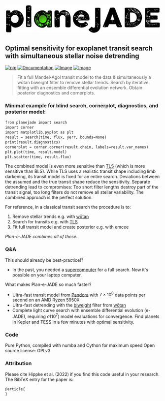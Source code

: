![Logo](https://github.com/hippke/planejade/blob/main/logo_planejade.png?raw=true)
====================

## Optimal sensitivity for exoplanet transit search with simultaneous stellar noise detrending

[![pip](https://img.shields.io/badge/pip-install%20planejade-blue.svg)](https://pypi.org/project/planejade/)
[![Documentation](https://img.shields.io/badge/documentation-%E2%9C%93-blue.svg)](https://planejade.readthedocs.io/en/latest/index.html)
[![Image](https://img.shields.io/badge/Examples-%E2%9C%93-blue.svg)](https://github.com/hippke/planejade/tree/main/examples)
[![Image](https://img.shields.io/badge/arXiv-2205.09410-blue.svg)](https://arxiv.org/abs/2205.09410)

>Fit a full Mandel-Agol transit model to the data & simultaneously a wōtan biweight filter to remove stellar trends. 
>Search by iterative fitting with an ensemble differential evolution network. 
>Obtain posterior diagnostics and cornerplots.

### Minimal example for blind search, cornerplot, diagnostics, and posterior model:
```
from planejade import search
import corner
import matplotlib.pyplot as plt
result = search(time, flux, yerr, bounds=None)
print(result.diagnostics)
cornerplot = corner.corner(result.chain, labels=result.var_names)
plt.plot(time, result.model)
plt.scatter(time, result.flux)
```

The combined model is even more sensitive than [TLS](https://github.com/hippke/tls) (which is more sensitive than BLS). While TLS uses a realistic transit shape including limb darkening, its transit model is fixed for an entire search. Deviations between the assumed and the true transit shape reduce the sensitivity. Separate detrending lead to compromises: Too short filter lengths destroy part of the transit signal, too long filters do not remove all stellar variability. The combined approach is the perfect solution. 

For reference, in a classical transit search the procedure is to:
1. Remove stellar trends e.g. with [wōtan](https://github.com/hippke/wotan)
2. Search for transits e.g. with [TLS](https://github.com/hippke/tls)
3. Fit full transit model and create posterior e.g. with emcee

*Plan-e-JADE combines all of these.*

### Q&A
This should already be best-practice!?
- In the past, you needed a [supercomputer](https://ui.adsabs.harvard.edu/abs/2020AJ....159..283T/abstract) for a full search. Now it's possible on your laptop computer.

What makes Plan-e-JADE so much faster?
- Ultra-fast transit model from [Pandora](https://github.com/hippke/pandora) with $7\times10^8$ data points per second on an AMD Ryzen 5950X
- Ultra-fast detrending with the [biweight](https://github.com/hippke/wotan/blob/master/tutorials/02%20Sliders.ipynb) filter from [wōtan](https://github.com/hippke/wotan)
- Complete light curve search with ensemble differential evolution (e-JADE), requiring $\mathcal{O}(10^7)$ model evaluations for convergence. Find planets in Kepler and TESS in a few minutes with optimal sensitivity.

### Code
Pure Python, compiled with numba and Cython for maximum speed
Open source license: GPLv3


### Attribution
Please cite Hippke et al. (2022) if you find this code useful in your research. The BibTeX entry for the paper is:
```
@article{
}
```
